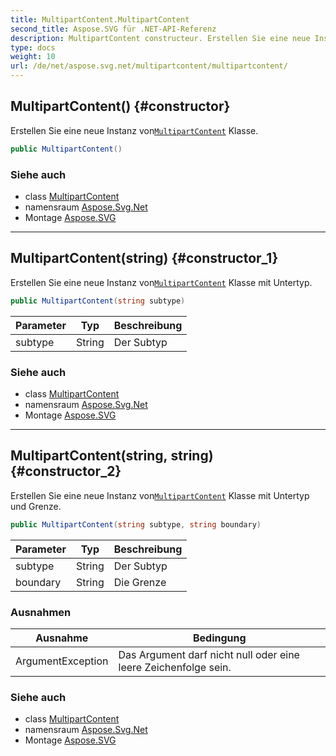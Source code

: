 ```yaml
---
title: MultipartContent.MultipartContent
second_title: Aspose.SVG für .NET-API-Referenz
description: MultipartContent constructeur. Erstellen Sie eine neue Instanz vonMultipartContent Klasse.
type: docs
weight: 10
url: /de/net/aspose.svg.net/multipartcontent/multipartcontent/
---
```

## MultipartContent() {#constructor}

Erstellen Sie eine neue Instanz von[`MultipartContent`](../) Klasse.

```csharp
public MultipartContent()
```

### Siehe auch

* class [MultipartContent](../)
* namensraum [Aspose.Svg.Net](../../multipartcontent/)
* Montage [Aspose.SVG](../../../)

---

## MultipartContent(string) {#constructor_1}

Erstellen Sie eine neue Instanz von[`MultipartContent`](../) Klasse mit Untertyp.

```csharp
public MultipartContent(string subtype)
```

| Parameter | Typ | Beschreibung |
| --- | --- | --- |
| subtype | String | Der Subtyp |

### Siehe auch

* class [MultipartContent](../)
* namensraum [Aspose.Svg.Net](../../multipartcontent/)
* Montage [Aspose.SVG](../../../)

---

## MultipartContent(string, string) {#constructor_2}

Erstellen Sie eine neue Instanz von[`MultipartContent`](../) Klasse mit Untertyp und Grenze.

```csharp
public MultipartContent(string subtype, string boundary)
```

| Parameter | Typ | Beschreibung |
| --- | --- | --- |
| subtype | String | Der Subtyp |
| boundary | String | Die Grenze |

### Ausnahmen

| Ausnahme | Bedingung |
| --- | --- |
| ArgumentException | Das Argument darf nicht null oder eine leere Zeichenfolge sein. |

### Siehe auch

* class [MultipartContent](../)
* namensraum [Aspose.Svg.Net](../../multipartcontent/)
* Montage [Aspose.SVG](../../../)


